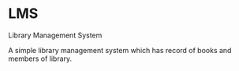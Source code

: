 # LMS
Library Management System

A simple library management system which has record of books and members of library.

